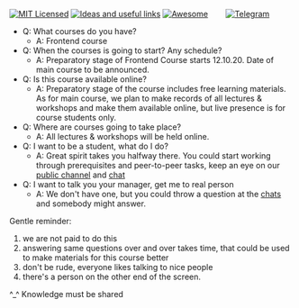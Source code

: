 [![MIT Licensed][icon-mit]][license]
[![Ideas and useful links][icon-ideas]][ideas]
[![Awesome][icon-awesome]][awesome]
&nbsp;&nbsp;&nbsp;&nbsp;&nbsp;&nbsp;
[![Telegram][icon-chat]][chat]

- Q: What courses do you have?
  + A: Frontend course
- Q: When the courses is going to start? Any schedule?
  + A: Preparatory stage of Frontend Course starts 12.10.20. Date of main course to be announced.
- Q: Is this course available online?
  + A: Preparatory stage of the course includes free learning materials. As for main course, we plan to make records of all lectures & workshops and make them available online, but live presence is for course students only.
- Q: Where are courses going to take place?
  + A: All lectures & workshops will be held online.
- Q: I want to be a student, what do I do?
  + A: Great spirit takes you halfway there. You could start working through prerequisites and peer-to-peer tasks, keep an eye on our [public channel](https://twitter.com/kottans_org) and [chat](https://github.com/kottans/frontend#chats)
- Q: I want to talk you your manager, get me to real person
  + A: We don't have one, but you could throw a question at the [chats](https://github.com/kottans/frontend#chats) and somebody might answer.

Gentle reminder:
1) we are not paid to do this
2) answering same questions over and over takes time, that could be used to make materials for this course better
3) don't be rude, everyone likes talking to nice people
4) there's a person on the other end of the screen.

^_^ Knowledge must be shared
  
[icon-chat]: https://img.shields.io/badge/chat-on%20telegram-blue.svg
[icon-mit]: https://img.shields.io/badge/license-MIT-blue.svg
[icon-ideas]: https://img.shields.io/badge/google--doc-ideas-ff69b4.svg
[icon-awesome]: https://cdn.rawgit.com/sindresorhus/awesome/d7305f38d29fed78fa85652e3a63e154dd8e8829/media/badge.svg

[license]: https://github.com/Kottans/web/blob/master/LICENSE.md
[awesome]: https://github.com/sindresorhus/awesome#front-end-development
[ideas]: https://docs.google.com/spreadsheets/d/1bZJhYjK3VHOS2HmQb2Fs4aHfEBt8mp1F09j9nEEDaqE/edit#gid=818017811
[chat]: https://t.me/joinchat/CX8EF1JmLm9IM6J6oy2U7Q
